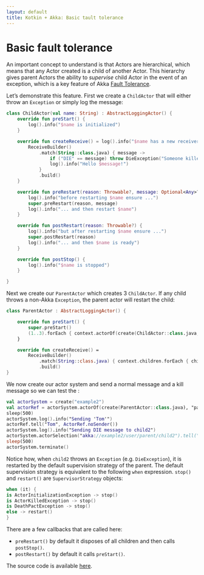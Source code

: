 ```yaml
---
layout: default
title: Kotkin + Akka: Basic tault tolerance
---
```

# Basic fault tolerance
An important concept to understand is that Actors are hierarchical, 
which means that any Actor created is a child of another Actor. 
This hierarchy gives parent Actors the ability to _supervise_ child Actor in the event of an exception, 
which is a key feature of Akka [Fault Tolerance](https://en.wikipedia.org/wiki/Fault_tolerance).

Let’s demonstrate this feature. 
First we create a `ChildActor` that will either throw an `Exception` or simply log the message:
```kotlin
class ChildActor(val name: String) : AbstractLoggingActor() {
    override fun preStart() {
        log().info("$name is initialized")
    }

    override fun createReceive() = log().info("$name has a new receiver").let {
        ReceiveBuilder()
            .match(String::class.java) { message ->
                if ("DIE" == message) throw DieException("Someone killed $name!")
                log().info("Hello $message!")
            }
            .build()
    }

    override fun preRestart(reason: Throwable?, message: Optional<Any>?) {
        log().info("before restarting $name ensure ...")
        super.preRestart(reason, message)
        log().info("... and then restart $name")
    }

    override fun postRestart(reason: Throwable?) {
        log().info("but after restarting $name ensure ...")
        super.postRestart(reason)
        log().info("... and then $name is ready")
    }

    override fun postStop() {
        log().info("$name is stopped")
    }

}
```
Next we create our `ParentActor` which creates 3 `ChildActor`. 
If any child throws a non-Akka `Exception`, the parent actor will restart the child:
```kotlin
class ParentActor : AbstractLoggingActor() {

    override fun preStart() {
        super.preStart()
        (1..3).forEach { context.actorOf(create(ChildActor::class.java, "child$it"), "child$it") }
    }

    override fun createReceive() =
        ReceiveBuilder()
            .match(String::class.java) { context.children.forEach { child -> child.tell(it, self()) } }
            .build()
}
```
We now create our actor system and send a normal message and a kill message so we can test the :
```kotlin
val actorSystem = create("example2")
val actorRef = actorSystem.actorOf(create(ParentActor::class.java), "parent")
sleep(500)
actorSystem.log().info("Sending 'Tom'")
actorRef.tell("Tom", ActorRef.noSender())
actorSystem.log().info("Sending DIE message to child2")
actorSystem.actorSelection("akka://example2/user/parent/child2").tell("DIE", noSender())
sleep(500)
actorSystem.terminate()
```
Notice how, when `child2` throws an `Exception` (e.g. `DieException`), 
it is restarted by the default supervision strategy of the parent.
The default supervision strategy is equivalent to the following `when` expression.
`stop()` and `restart()` are `SupervisorStrategy` objects:
 ```kotlin
when (it) {
 is ActorInitializationException -> stop()
 is ActorKilledException -> stop()
 is DeathPactException -> stop()
 else -> restart()
}
```` 
There are a few callbacks that are called here:
- `preRestart()` by default it disposes of all children and then calls `postStop()`.
- `postRestart()` by default it calls `preStart()`.

The source code is available [here](../src/main/kotlin/Example2.kt).